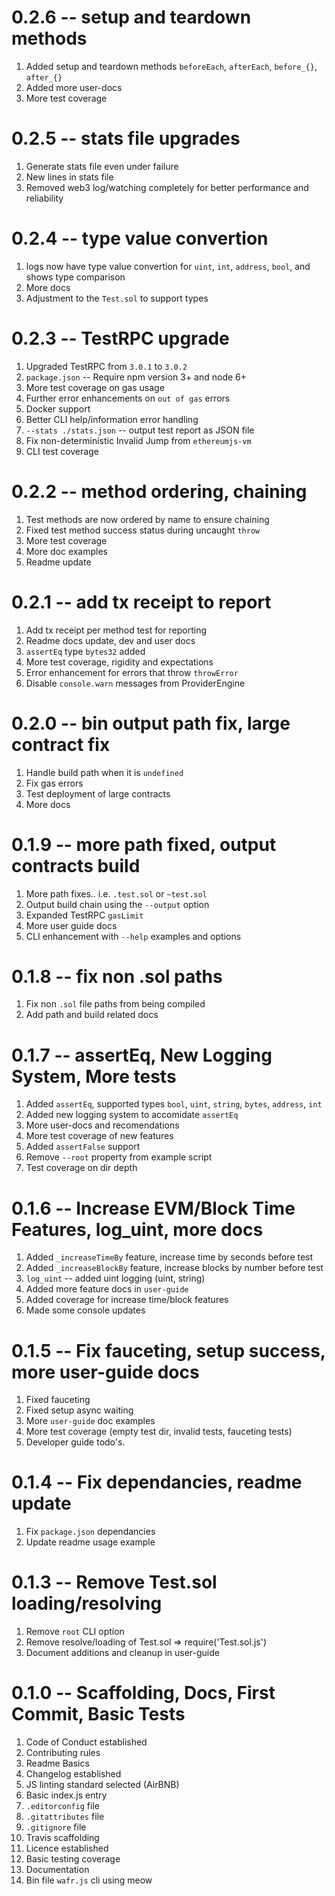 # 0.2.6 -- setup and teardown methods

1. Added setup and teardown methods `beforeEach`, `afterEach`, `before_{}`, `after_{}`
2. Added more user-docs
3. More test coverage

# 0.2.5 -- stats file upgrades

1. Generate stats file even under failure
2. New lines in stats file
3. Removed web3 log/watching completely for better performance and reliability

# 0.2.4 -- type value convertion

1. logs now have type value convertion for `uint`, `int`, `address`, `bool`, and shows type comparison
2. More docs
3. Adjustment to the `Test.sol` to support types

# 0.2.3 -- TestRPC upgrade

1. Upgraded TestRPC from `3.0.1` to `3.0.2`
2. `package.json` -- Require npm version 3+ and node 6+
3. More test coverage on gas usage
4. Further error enhancements on `out of gas` errors
5. Docker support
6. Better CLI help/information error handling
7. `--stats ./stats.json` -- output test report as JSON file
8. Fix non-deterministic Invalid Jump from `ethereumjs-vm`
9. CLI test coverage

# 0.2.2 -- method ordering, chaining

1. Test methods are now ordered by name to ensure chaining
2. Fixed test method success status during uncaught `throw`
3. More test coverage
4. More doc examples
5. Readme update

# 0.2.1 -- add tx receipt to report

1. Add tx receipt per method test for reporting
2. Readme docs update, dev and user docs
3. `assertEq` type `bytes32` added
4. More test coverage, rigidity and expectations
5. Error enhancement for errors that throw `throwError`
6. Disable `console.warn` messages from ProviderEngine

# 0.2.0 -- bin output path fix, large contract fix

1. Handle build path when it is `undefined`
2. Fix gas errors
3. Test deployment of large contracts
4. More docs

# 0.1.9 -- more path fixed, output contracts build

1. More path fixes.. i.e. `.test.sol` or `~test.sol`
2. Output build chain using the `--output` option
3. Expanded TestRPC `gasLimit`
4. More user guide docs
5. CLI enhancement with `--help` examples and options

# 0.1.8 -- fix non .sol paths

1. Fix non `.sol` file paths from being compiled
2. Add path and build related docs

# 0.1.7 -- assertEq, New Logging System, More tests

1. Added `assertEq`, supported types `bool`, `uint`, `string`, `bytes`, `address`, `int`
2. Added new logging system to accomidate `assertEq`
3. More user-docs and recomendations
4. More test coverage of new features
5. Added `assertFalse` support
6. Remove `--root` property from example script
7. Test coverage on dir depth

# 0.1.6 -- Increase EVM/Block Time Features, log_uint, more docs

1. Added `_increaseTimeBy` feature, increase time by seconds before test
2. Added `_increaseBlockBy` feature, increase blocks by number before test
3. `log_uint` -- added uint logging (uint, string)
4. Added more feature docs in `user-guide`
5. Added coverage for increase time/block features
6. Made some console updates

# 0.1.5 -- Fix fauceting, setup success, more user-guide docs

1. Fixed fauceting
2. Fixed setup async waiting
3. More `user-guide` doc examples
4. More test coverage (empty test dir, invalid tests, fauceting tests)
5. Developer guide todo's.

# 0.1.4 -- Fix dependancies, readme update

1. Fix `package.json` dependancies
2. Update readme usage example

# 0.1.3 -- Remove Test.sol loading/resolving

1. Remove `root` CLI option
2. Remove resolve/loading of Test.sol => require('Test.sol.js')
3. Document additions and cleanup in user-guide

# 0.1.0 -- Scaffolding, Docs, First Commit, Basic Tests

1. Code of Conduct established
2. Contributing rules
3. Readme Basics
4. Changelog established
5. JS linting standard selected (AirBNB)
6. Basic index.js entry
7. `.editorconfig` file
8. `.gitattributes` file
9. `.gitignore` file
10. Travis scaffolding
11. Licence established
12. Basic testing coverage
13. Documentation
14. Bin file `wafr.js` cli using meow
